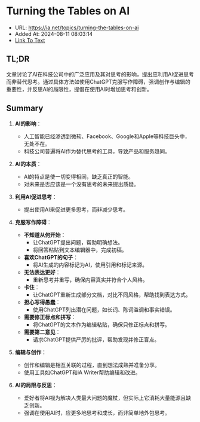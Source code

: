 # Turning the Tables on AI
- URL: https://ia.net/topics/turning-the-tables-on-ai
- Added At: 2024-08-11 08:03:14
- [Link To Text](2024-08-11-turning-the-tables-on-ai_raw.md)

## TL;DR
文章讨论了AI在科技公司中的广泛应用及其对思考的影响，提出应利用AI促进思考而非替代思考。通过具体方法如使用ChatGPT克服写作障碍，强调创作与编辑的重要性，并反思AI的局限性，提倡在使用AI时增加思考和创新。

## Summary
1. **AI的影响**：
   - 人工智能已经渗透到微软、Facebook、Google和Apple等科技巨头中，无处不在。
   - 科技公司普遍将AI作为替代思考的工具，导致产品和服务趋同。

2. **AI的本质**：
   - AI的特点是使一切变得相同，缺乏真正的智能。
   - 对未来是否应该是一个没有思考的未来提出质疑。

3. **利用AI促进思考**：
   - 提出使用AI来促进更多思考，而非减少思考。

4. **克服写作障碍**：
   - **不知道从何开始**：
     - 让ChatGPT提出问题，帮助明确想法。
     - 将回答粘贴到文本编辑器中，完成初稿。
   - **喜欢ChatGPT的句子**：
     - 将AI生成的内容标记为AI，使用引用和标记来源。
   - **无法表达更好**：
     - 重新思考并重写，确保内容真实并符合个人风格。
   - **卡住**：
     - 让ChatGPT重新生成部分文档，对比不同风格，帮助找到表达方式。
   - **担心写得愚蠢**：
     - 使用ChatGPT列出潜在问题，如长词、陈词滥调和事实错误。
   - **需要修正标点和拼写**：
     - 将ChatGPT的文本作为编辑粘贴，确保只修正标点和拼写。
   - **需要第二意见**：
     - 请求ChatGPT提供严厉的批评，帮助发现并修正盲点。

5. **编辑与创作**：
   - 创作和编辑是相互关联的过程，直到想法成熟并准备分享。
   - 使用工具如ChatGPT和iA Writer帮助编辑和改进。

6. **AI的局限与反思**：
   - 爱好者将AI视为解决人类最大问题的魔杖，但实际上它消耗大量能源且缺乏创新。
   - 强调在使用AI时，应更多地思考和成长，而非简单地外包思考。
